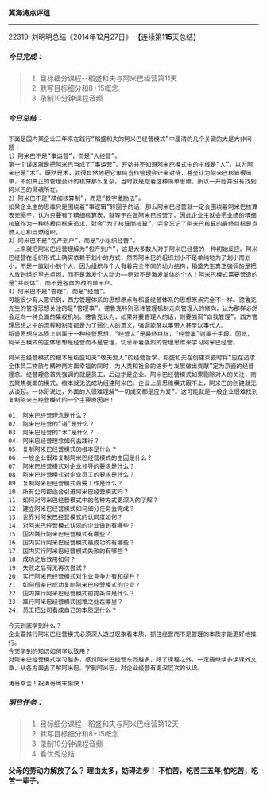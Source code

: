 **冀海涛点评组**

------

22319-刘明明总结《2014年12月27日》
【连续第**115**天总结】

##### __今日完成：__
>1. 目标细分课程--稻盛和夫与阿米巴经营第11天
>2. 默写目标细分和8+15概念
>3. 录制10分钟课程音频

##### __今日总结：__

    下面是国内某企业三年来在践行“稻盛和夫的阿米巴经营模式”中厘清的几个关键的大是大非问题：
	1）阿米巴不是“事运营”，而是“人经营”。
	第一个误区就是把阿米巴当成了“事运营”。开始并不知道阿米巴模式中的主线是“人”，以为阿米巴是“术”。既然是术，就很自然地把它单纯当作管理会计来对待，甚至认为阿米巴核算很简单，不如真正的管理会计的核算那么复杂。当时就是抱着这种简单思维，所以一开始并没有找到阿米巴的灵魂所在。
    2）阿米巴不是“精细核算制”，而是“数字激励法”。
	如果企业主的思维只是围绕着“事逻辑”转圈子的话，那么阿米巴经营就一定会围绕着阿米巴核算表兜圈子，认为只要有了精细核算表，就等于在做阿米巴经营了。因此企业主就会把业绩的精细核算作为一种终极目标来追求，就会“为了核算而核算”，完全忘记了阿米巴核算的最终目标是点燃人心和点燃组织。
	3）阿米巴不是“包产到户”，而是“小组织经营”。
	一上来就把阿米巴经营理解为“包产到户”，这是大多数人对于阿米巴经营的一种初始反应。阿米巴经营在组织形式上确实依赖于划小的方式，然而阿米巴的组织划小不是单纯地为了划小而划小，不是一直划小到个人，因为组织与个人有着完全不同的动力结构，稻盛先生真正强调的是把人放到组织里去点燃，而不是激发个人动力——绝对不是激发单体的个人！阿米巴模式需要营造的是“共同体”，而不是各自为战的单干户。
	4）阿米巴不是“管理”，而是“经营”。
	可能很少有人意识到，西方管理体系的思想原点与稻盛经营体系的思想原点完全不一样。德鲁克先生的管理思想关注的是“管理事”。德鲁克特别忌讳管理机制走向管理人的倾向，认为那样必然会走向一种负面的集权机制。德鲁克认为，如果非要管理人的话，则要强调“自我管理”。西方管理思想之中的流程和制度都是为了弱化人的意义，强调能够以事带人甚至以事代人。
	稻盛思想在本质上则属于一种经营思想，“经营人”是最终目标，“经营事”则属于手段。因此，阿米巴模式的主体思想是经营而不是管理，切忌带着强烈的管理思维来学习阿米巴经营。
	
	阿米巴经营模式的根本是稻盛和夫“敬天爱人”的经营哲学，稻盛和夫在创建京瓷时将“应在追求全体员工物质与精神两方面幸福的同时，为人类和社会的进步与发展做出贡献”定为京瓷的经营理念。经营理念首先强调的就是员工，后边才是企业。阿米巴经营模式如果剔除对人的关注，而去聚焦表面的模式，根本就无法成功组建阿米巴。企业上层思维模式跟不上，阿米巴的创建就无从谈起。一休哥说过，外面的人很难理解“一切成交都是应为爱”。这可能就是一般企业很难找到复制阿米巴经营模式的一个主要原因吧！
	
	01. 阿米巴经营理念是什么？
	02. 阿米巴经营的“道”是什么？
	03. 阿米巴经营的“术”是什么？
	04. 阿米巴经营理念如何去践行？
	05. 复制阿米巴经营模式的根本是什么？
	06. 一般企业很难复制阿米巴经营模式的主因是什么？
	07. 阿米巴经营模式对企业领导的要求是什么？
	08. 阿米巴经营模式对企业员工的要求是什么？
	09. 复制阿米巴经营模式首要工作是什么？
	10. 所有公司都适合引进阿米巴经营模式吗？
	11. 如何对阿米巴经营模式中的各种方式更深入的了解？
	12. 建立阿米巴经营模式如何细分任务去完成？
	13. 世界对阿米巴经营模式的认同度如何？
	14. 对阿米巴经营模式认同的企业做到有哪些？
	15. 国内践行阿米巴经营模式有哪些？
	16. 国内实行阿米巴经营模式最成功的有哪些？
	17. 国内实行阿米巴经营模式失败的有哪些？
	18. 成功之后效用如何？
	19. 失败之后有无再次尝试？
	20. 实行阿米巴经营模式对企业竞争力有和提升？
	21. 如何借鉴已成功复制阿米巴经营模式的企业？
	22. 国内推行阿米巴经营模式前提条件是什么？
	23. 推行阿米巴经营模式困难之处在哪里？
	24. 员工把公司看成自己的本质是什么？
	
	今天到底学到什么？
	企业要推行阿米巴经营模式必须深入透过现象看本质，抓住经营而不是管理的本质才能更好地推行。
    今天学到的知识如何学以致用？
	对阿米巴经营模式学习越多，感觉阿米巴经营东西越多，除了课程之外，一定要继续多读课外文章，从各方面去了解阿米巴。学到阿米巴，对企业经营有更深层次的认识。
	
    涛哥幸苦！祝涛哥周末愉快！
##### __明日任务：__
>1. 目标细分课程--稻盛和夫与阿米巴经营第12天
>2. 默写目标细分和8+15概念
>3. 录制10分钟课程音频
>4. 看优秀总结

**父母的劳动力解放了么？**
**理由太多，妨碍进步！**
**不怕苦，吃苦三五年;怕吃苦，吃苦一辈子。**  
